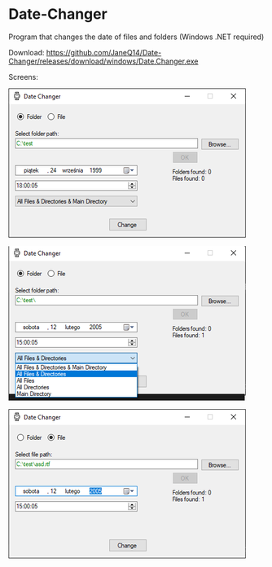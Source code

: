# Date-Changer
Program that changes the date of files and folders (Windows .NET required)
 
 Download:
 https://github.com/JaneQ14/Date-Changer/releases/download/windows/Date.Changer.exe
 
Screens:

![](https://github.com/JaneQ14/Date-Changer/blob/main/.img/folder.png)

![](https://github.com/JaneQ14/Date-Changer/blob/main/.img/options.png)

![](https://github.com/JaneQ14/Date-Changer/blob/main/.img/file.png)

